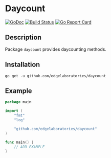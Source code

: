 # Daycount

[![GoDoc](https://godoc.org/github.com/edgelaboratories/daycount?status.png)](http://godoc.org/github.com/edgelaboratories/daycount)
[![Build Status](https://api.travis-ci.org/edgelaboratories/daycount.svg?branch=master)](https://travis-ci.org/edgelaboratories/daycount)
[![Go Report Card](https://goreportcard.com/badge/github.com/edgelaboratories/daycount)](https://goreportcard.com/report/github.com/edgelaboratories/daycount)

## Description

Package `daycount` provides daycounting methods.

## Installation

    go get -u github.com/edgelaboratories/daycount

## Example

```go
package main

import (
	"fmt"
	"log"

	"github.com/edgelaboratories/daycount"
)

func main() {
	// ADD EXAMPLE
}
```
